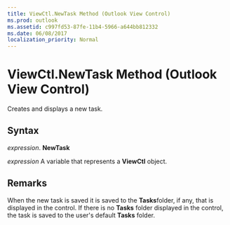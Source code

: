```yaml
---
title: ViewCtl.NewTask Method (Outlook View Control)
ms.prod: outlook
ms.assetid: c997fd53-87fe-11b4-5966-a644bb812332
ms.date: 06/08/2017
localization_priority: Normal
---
```



# ViewCtl.NewTask Method (Outlook View Control)

Creates and displays a new task.


## Syntax

 _expression_. **NewTask**

_expression_ A variable that represents a  **ViewCtl** object.


## Remarks

When the new task is saved it is saved to the  **Tasks**folder, if any, that is displayed in the control. If there is no  **Tasks** folder displayed in the control, the task is saved to the user's default **Tasks** folder.


